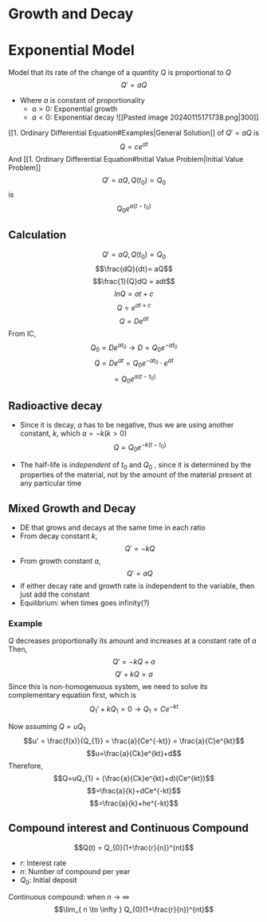 # Growth and Decay

# Exponential Model
Model that its rate of the change of a quantity $Q$ is proportional to $Q$
$$Q' = aQ$$
- Where $a$ is constant of proportionality
	- $a>0$: Exponential growth
	- $a<0$: Exponential decay
![[Pasted image 20240115171738.png|300]]

[[1. Ordinary Differential Equation#Examples|General Solution]] of $Q' = aQ$ is 
$$Q = ce^{at}$$
And [[1. Ordinary Differential Equation#Initial Value Problem|Initial Value Problem]]
$$Q' = aQ,Q(t_{0}) = Q_{0}$$
is
$$Q_{0}e^{a(t-t_{0})}$$
## Calculation
$$Q' = aQ,Q(t_{0}) = Q_{0}$$
$$\frac{dQ}{dt}= aQ$$
$$\frac{1}{Q}dQ = adt$$
$$lnQ = at+c$$
$$Q = e^{at+c}$$
$$Q = D e^{at}$$
From IC,
$$Q_{0} = De^{at_{0}} \longrightarrow D = Q_{0}e^{-at_{0}}$$
$$Q = D e^{at} = Q_{0}e^{-at_{0}} \cdot e^{at}$$
$$=Q_{0}e^{a(t-t_{0})}$$



## Radioactive decay
- Since it is decay, $a$ has to be negative, thus we are using another constant, $k$, which $a=-k(k>0)$ 
$$Q = Q_{0}e^{-k(t-t_{0})}$$

- The half-life is *independent* of $t_{0}$ and $Q_{0}$ , since it is determined by the properties of the material, not by the amount of the material present at any particular time

## Mixed Growth and Decay
- DE that grows and decays at the same time in each ratio
- From decay constant $k$, 
$$Q' = -kQ$$
- From growth constant $a$, 
$$Q' = aQ$$
- If either decay rate and growth rate is independent to the variable, then just add the constant
- Equilibrium: when times goes infinity(?)

### Example
$Q$ decreases proportionally its amount and increases at a constant rate of $a$
Then, 
$$Q' = -kQ+a$$
$$Q'+kQ =a$$
Since this is non-homogenuous system, we need to solve its complementary equation first, which is 
$$Q_{1}'+kQ_{1} = 0 \longrightarrow Q_{1} = Ce^{-kt}$$

Now assuming $Q=uQ_{1}$
$$u' = \frac{f(x)}{Q_{1}} = \frac{a}{Ce^{-kt}} = \frac{a}{C}e^{kt}$$
$$u=\frac{a}{Ck}e^{kt}+d$$
Therefore, 
$$Q=uQ_{1} = (\frac{a}{Ck}e^{kt}+d)(Ce^{kt})$$
$$=\frac{a}{k}+dCe^{-kt}$$
$$=\frac{a}{k}+he^{-kt}$$

## Compound interest and Continuous Compound
$$Q(t) = Q_{0}(1+\frac{r}{n})^{nt}$$
- $r$: Interest rate
- $n$: Number of compound per year
- $Q_{0}$: Initial deposit

Continuous compound: when $n\to\infty$
$$\lim_{ n \to \infty } Q_{0}(1+\frac{r}{n})^{nt}$$
